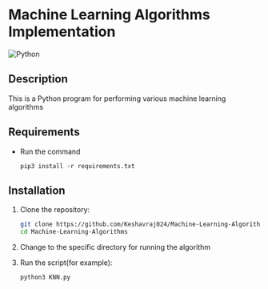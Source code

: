 # Machine Learning Algorithms Implementation

![Python](https://img.shields.io/badge/Python-3.x-blue)

## Description

This is a Python program for performing various machine learning algorithms

## Requirements

- Run the command
    
    ```pip3 install -r requirements.txt```

## Installation

1. Clone the repository:

    ```bash
    git clone https://github.com/Keshavraj024/Machine-Learning-Algorithms.git
    cd Machine-Learning-Algorithms
    ```

2. Change to the specific directory for running the algorithm

3. Run the script(for example):

    ```bash
    python3 KNN.py 
    ```
